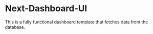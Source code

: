# Next-Dashboard-UI
This is a fully functional dashboard template that fetches data from the database.
